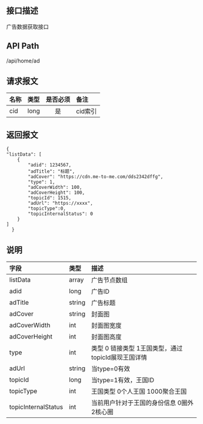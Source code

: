 ## 接口描述
广告数据获取接口
## API Path
/api/home/ad
## 请求报文
|名称         |类型           |是否必须   |备注                                 |
|-------------|:--------------|:---------:|:------------------------------------|
|cid|long    |是    |cid索引    |
## 返回报文
	{
    "listData": [
        {
            "adid": 1234567,
            "adTitle": "标题",
            "adCover": "https://cdn.me-to-me.com/dds2342dffg",
            "type": 1,
            "adCoverWidth": 100,
            "adCoverHeight": 100,
            "topicId": 1515,
            "adUrl": "https://xxxx",
            "topicType":0,
            "topicInternalStatus": 0
        }
    ]
      }
## 说明
|字段|类型|描述
|:-|:-|:-
|listData|array|广告节点数组
|adid|long|广告ID
|adTitle|string|广告标题
|adCover|string|封面图
|adCoverWidth|int|封面图宽度
|adCoverHeight|int|封面图高度
|type|int|类型  0 链接类型  1王国类型，通过topicId展现王国详情
|adUrl|string|当type=0有效
|topicId|long|当type=1有效，王国ID
|topicType|int|王国类型    0个人王国   1000聚合王国
|topicInternalStatus|int|当前用户针对于王国的身份信息  0圈外 2核心圈